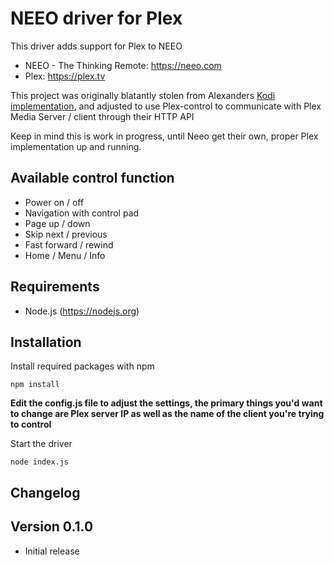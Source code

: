 # NEEO driver for Plex
This driver adds support for Plex to NEEO

* NEEO - The Thinking Remote: https://neeo.com
* Plex: https://plex.tv

This project was originally blatantly stolen from Alexanders [Kodi implementation](https://github.com/alxbauer/neeo-driver-kodi), and adjusted to use Plex-control to communicate with Plex Media Server / client through their HTTP API

Keep in mind this is work in progress, until Neeo get their own, proper Plex implementation up and running.

## Available control function
* Power on / off
* Navigation with control pad
* Page up / down
* Skip next / previous
* Fast forward / rewind
* Home / Menu / Info

## Requirements
* Node.js (https://nodejs.org)

## Installation

Install required packages with npm
```
npm install
```
**Edit the config.js file to adjust the settings, the primary things you'd want to change are Plex server IP as well as the name of the client you're trying to control**

Start the driver
```
node index.js 
```

## Changelog

## Version 0.1.0
- Initial release